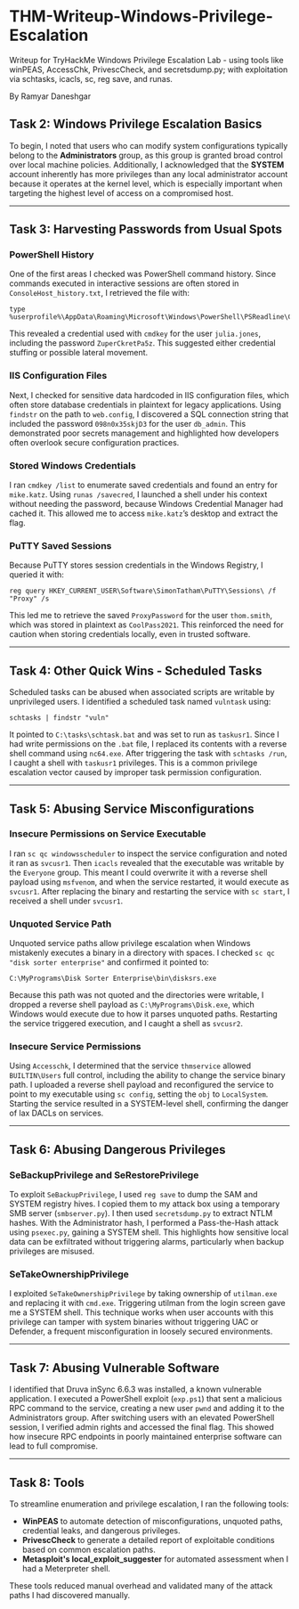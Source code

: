 # THM-Writeup-Windows-Privilege-Escalation
Writeup for TryHackMe Windows Privilege Escalation Lab -  using tools like winPEAS, AccessChk, PrivescCheck, and secretsdump.py; with exploitation via schtasks, icacls, sc, reg save, and runas.

By Ramyar Daneshgar 


## Task 2: Windows Privilege Escalation Basics

To begin, I noted that users who can modify system configurations typically belong to the **Administrators** group, as this group is granted broad control over local machine policies. Additionally, I acknowledged that the **SYSTEM** account inherently has more privileges than any local administrator account because it operates at the kernel level, which is especially important when targeting the highest level of access on a compromised host.

---

## Task 3: Harvesting Passwords from Usual Spots

### PowerShell History

One of the first areas I checked was PowerShell command history. Since commands executed in interactive sessions are often stored in `ConsoleHost_history.txt`, I retrieved the file with:

```
type %userprofile%\AppData\Roaming\Microsoft\Windows\PowerShell\PSReadline\ConsoleHost_history.txt
```

This revealed a credential used with `cmdkey` for the user `julia.jones`, including the password `ZuperCkretPa5z`. This suggested either credential stuffing or possible lateral movement.

### IIS Configuration Files

Next, I checked for sensitive data hardcoded in IIS configuration files, which often store database credentials in plaintext for legacy applications. Using `findstr` on the path to `web.config`, I discovered a SQL connection string that included the password `098n0x35skjD3` for the user `db_admin`. This demonstrated poor secrets management and highlighted how developers often overlook secure configuration practices.

### Stored Windows Credentials

I ran `cmdkey /list` to enumerate saved credentials and found an entry for `mike.katz`. Using `runas /savecred`, I launched a shell under his context without needing the password, because Windows Credential Manager had cached it. This allowed me to access `mike.katz`’s desktop and extract the flag.

### PuTTY Saved Sessions

Because PuTTY stores session credentials in the Windows Registry, I queried it with:

```
reg query HKEY_CURRENT_USER\Software\SimonTatham\PuTTY\Sessions\ /f "Proxy" /s
```

This led me to retrieve the saved `ProxyPassword` for the user `thom.smith`, which was stored in plaintext as `CoolPass2021`. This reinforced the need for caution when storing credentials locally, even in trusted software.

---

## Task 4: Other Quick Wins - Scheduled Tasks

Scheduled tasks can be abused when associated scripts are writable by unprivileged users. I identified a scheduled task named `vulntask` using:

```
schtasks | findstr "vuln"
```

It pointed to `C:\tasks\schtask.bat` and was set to run as `taskusr1`. Since I had write permissions on the `.bat` file, I replaced its contents with a reverse shell command using `nc64.exe`. After triggering the task with `schtasks /run`, I caught a shell with `taskusr1` privileges. This is a common privilege escalation vector caused by improper task permission configuration.

---

## Task 5: Abusing Service Misconfigurations

### Insecure Permissions on Service Executable

I ran `sc qc windowsscheduler` to inspect the service configuration and noted it ran as `svcusr1`. Then `icacls` revealed that the executable was writable by the `Everyone` group. This meant I could overwrite it with a reverse shell payload using `msfvenom`, and when the service restarted, it would execute as `svcusr1`. After replacing the binary and restarting the service with `sc start`, I received a shell under `svcusr1`.

### Unquoted Service Path

Unquoted service paths allow privilege escalation when Windows mistakenly executes a binary in a directory with spaces. I checked `sc qc "disk sorter enterprise"` and confirmed it pointed to:

```
C:\MyPrograms\Disk Sorter Enterprise\bin\disksrs.exe
```

Because this path was not quoted and the directories were writable, I dropped a reverse shell payload as `C:\MyPrograms\Disk.exe`, which Windows would execute due to how it parses unquoted paths. Restarting the service triggered execution, and I caught a shell as `svcusr2`.

### Insecure Service Permissions

Using `Accesschk`, I determined that the service `thmservice` allowed `BUILTIN\Users` full control, including the ability to change the service binary path. I uploaded a reverse shell payload and reconfigured the service to point to my executable using `sc config`, setting the `obj` to `LocalSystem`. Starting the service resulted in a SYSTEM-level shell, confirming the danger of lax DACLs on services.

---

## Task 6: Abusing Dangerous Privileges

### SeBackupPrivilege and SeRestorePrivilege

To exploit `SeBackupPrivilege`, I used `reg save` to dump the SAM and SYSTEM registry hives. I copied them to my attack box using a temporary SMB server (`smbserver.py`). I then used `secretsdump.py` to extract NTLM hashes. With the Administrator hash, I performed a Pass-the-Hash attack using `psexec.py`, gaining a SYSTEM shell. This highlights how sensitive local data can be exfiltrated without triggering alarms, particularly when backup privileges are misused.

### SeTakeOwnershipPrivilege

I exploited `SeTakeOwnershipPrivilege` by taking ownership of `utilman.exe` and replacing it with `cmd.exe`. Triggering utilman from the login screen gave me a SYSTEM shell. This technique works when user accounts with this privilege can tamper with system binaries without triggering UAC or Defender, a frequent misconfiguration in loosely secured environments.

---

## Task 7: Abusing Vulnerable Software

I identified that Druva inSync 6.6.3 was installed, a known vulnerable application. I executed a PowerShell exploit (`exp.ps1`) that sent a malicious RPC command to the service, creating a new user `pwnd` and adding it to the Administrators group. After switching users with an elevated PowerShell session, I verified admin rights and accessed the final flag. This showed how insecure RPC endpoints in poorly maintained enterprise software can lead to full compromise.

---

## Task 8: Tools 

To streamline enumeration and privilege escalation, I ran the following tools:

- **WinPEAS** to automate detection of misconfigurations, unquoted paths, credential leaks, and dangerous privileges.
- **PrivescCheck** to generate a detailed report of exploitable conditions based on common escalation paths.
- **Metasploit's local_exploit_suggester** for automated assessment when I had a Meterpreter shell.

These tools reduced manual overhead and validated many of the attack paths I had discovered manually.

